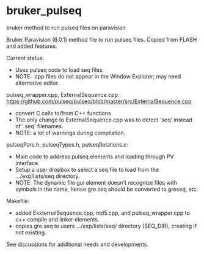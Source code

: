 # bruker_pulseq
bruker method to run pulseq files on paravision


Bruker Paravision (6.0.1) method file to run pulseq files.
Copied from FLASH and added features. 

Current status: 
- Uses pulseq code to load seq files. 
- NOTE: .cpp files do not appear in the Window Explorer; may need alternative editor.

pulseq_wrapper.cpp, ExternalSequence.cpp: https://github.com/pulseq/pulseq/blob/master/src/ExternalSequence.cpp
- convert C calls to/from C++ functions
- The only change to ExternalSequence.cpp was to detect 'seq' instead of '.seq' filenames.
- NOTE: a lot of warnings during compilation.

pulseqPars.h, pulseqTypes.h, pulseqRelations.c:
- Main code to address pulseq elements and loading through PV interface.
- Setup a user dropbox to select a seq file to load from the .../exp/lists/seq directory.
- NOTE: The dynamic file gui element doesn't recognize files with symbols in the name, hence gre.seq should be converted to greseq, etc.

Makefile:
- added ExxternalSequence.cpp, md5.cpp, and pulseq_wrapper.cpp to c++ compile and linker elements.
- copies gre.seq to users .../exp/lists/seq/ directory (SEQ_DIR), creating if not existing.

See discussions for additional needs and developments.
